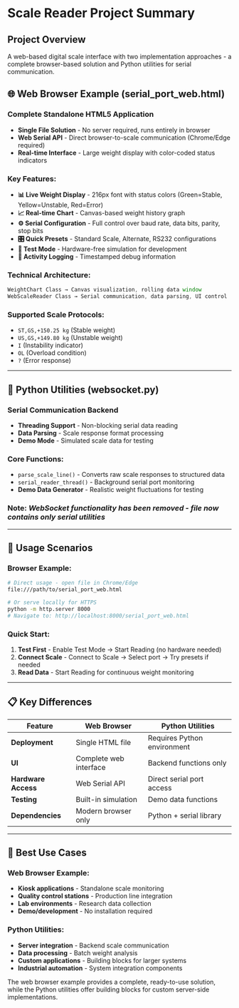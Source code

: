 # Scale Reader Project Summary

## Project Overview
A web-based digital scale interface with two implementation approaches - a complete browser-based solution and Python utilities for serial communication.

## 🌐 **Web Browser Example** (serial_port_web.html)

### **Complete Standalone HTML5 Application**
- **Single File Solution** - No server required, runs entirely in browser
- **Web Serial API** - Direct browser-to-scale communication (Chrome/Edge required)
- **Real-time Interface** - Large weight display with color-coded status indicators

### **Key Features:**
- **📊 Live Weight Display** - 216px font with status colors (Green=Stable, Yellow=Unstable, Red=Error)
- **📈 Real-time Chart** - Canvas-based weight history graph
- **⚙️ Serial Configuration** - Full control over baud rate, data bits, parity, stop bits
- **🎛️ Quick Presets** - Standard Scale, Alternate, RS232 configurations
- **🧪 Test Mode** - Hardware-free simulation for development
- **📝 Activity Logging** - Timestamped debug information

### **Technical Architecture:**
```javascript
WeightChart Class → Canvas visualization, rolling data window
WebScaleReader Class → Serial communication, data parsing, UI control
```

### **Supported Scale Protocols:**
- `ST,GS,+150.25 kg` (Stable weight)
- `US,GS,+149.80 kg` (Unstable weight) 
- `I` (Instability indicator)
- `OL` (Overload condition)
- `?` (Error response)

---

## 🐍 **Python Utilities** (websocket.py)

### **Serial Communication Backend** 
- **Threading Support** - Non-blocking serial data reading
- **Data Parsing** - Scale response format processing
- **Demo Mode** - Simulated scale data for testing

### **Core Functions:**
- `parse_scale_line()` - Converts raw scale responses to structured data
- `serial_reader_thread()` - Background serial port monitoring
- **Demo Data Generator** - Realistic weight fluctuations for testing

### **Note:** *WebSocket functionality has been removed - file now contains only serial utilities*

---

## 🔧 **Usage Scenarios**

### **Browser Example:**
```bash
# Direct usage - open file in Chrome/Edge
file:///path/to/serial_port_web.html

# Or serve locally for HTTPS
python -m http.server 8000
# Navigate to: http://localhost:8000/serial_port_web.html
```

### **Quick Start:**
1. **Test First** - Enable Test Mode → Start Reading (no hardware needed)
2. **Connect Scale** - Connect to Scale → Select port → Try presets if needed
3. **Read Data** - Start Reading for continuous weight monitoring

---

## 📋 **Key Differences**

| Feature | Web Browser | Python Utilities |
|---------|-------------|------------------|
| **Deployment** | Single HTML file | Requires Python environment |
| **UI** | Complete web interface | Backend functions only |
| **Hardware Access** | Web Serial API | Direct serial port access |
| **Testing** | Built-in simulation | Demo data functions |
| **Dependencies** | Modern browser only | Python + serial library |

---

## 🎯 **Best Use Cases**

### **Web Browser Example:**
- **Kiosk applications** - Standalone scale monitoring
- **Quality control stations** - Production line integration  
- **Lab environments** - Research data collection
- **Demo/development** - No installation required

### **Python Utilities:**
- **Server integration** - Backend scale communication
- **Data processing** - Batch weight analysis
- **Custom applications** - Building blocks for larger systems
- **Industrial automation** - System integration components

The web browser example provides a complete, ready-to-use solution, while the Python utilities offer building blocks for custom server-side implementations.